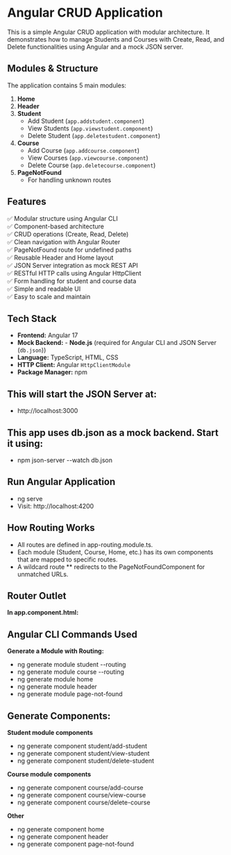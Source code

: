 # Angular CRUD Application

This is a simple Angular CRUD application with modular architecture. It demonstrates how to manage Students and Courses with Create, Read, and Delete functionalities using Angular and a mock JSON server.

## Modules & Structure

The application contains 5 main modules:

1. **Home**
2. **Header**
3. **Student**
   - Add Student (`app.addstudent.component`)
   - View Students (`app.viewstudent.component`)
   - Delete Student (`app.deletestudent.component`)
4. **Course**
   - Add Course (`app.addcourse.component`)
   - View Courses (`app.viewcourse.component`)
   - Delete Course (`app.deletecourse.component`)
5. **PageNotFound**
   - For handling unknown routes


## Features

✅ Modular structure using Angular CLI  
✅ Component-based architecture  
✅ CRUD operations (Create, Read, Delete)  
✅ Clean navigation with Angular Router  
✅ PageNotFound route for undefined paths  
✅ Reusable Header and Home layout  
✅ JSON Server integration as mock REST API  
✅ RESTful HTTP calls using Angular HttpClient  
✅ Form handling for student and course data  
✅ Simple and readable UI  
✅ Easy to scale and maintain  


##  Tech Stack

- **Frontend:** Angular 17
- **Mock Backend:** - **Node.js** (required for Angular CLI and JSON Server (`db.json`))
- **Language:** TypeScript, HTML, CSS
- **HTTP Client:** Angular `HttpClientModule`
- **Package Manager:** npm


## This will start the JSON Server at:
- http://localhost:3000

## This app uses db.json as a mock backend. Start it using:
- npm json-server --watch db.json

## Run Angular Application
- ng serve
- Visit: http://localhost:4200

## How Routing Works
- All routes are defined in app-routing.module.ts.
- Each module (Student, Course, Home, etc.) has its own components that are mapped to specific routes.
- A wildcard route ** redirects to the PageNotFoundComponent for unmatched URLs.

## Router Outlet
**In app.component.html:**
<app-header></app-header>
<router-outlet></router-outlet>

## Angular CLI Commands Used
**Generate a Module with Routing:**
- ng generate module student --routing
- ng generate module course --routing
- ng generate module home
- ng generate module header
- ng generate module page-not-found

## Generate Components:
**Student module components**
- ng generate component student/add-student
- ng generate component student/view-student
- ng generate component student/delete-student

**Course module components**
- ng generate component course/add-course
- ng generate component course/view-course
- ng generate component course/delete-course

**Other**
- ng generate component home
- ng generate component header
- ng generate component page-not-found

